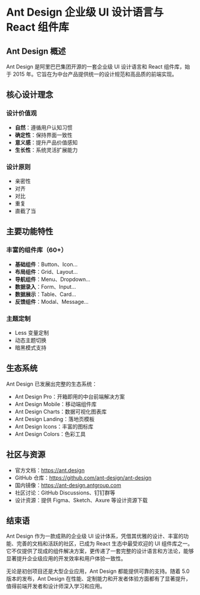 # Ant Design 企业级 UI 设计语言与 React 组件库

## Ant Design 概述

Ant Design 是阿里巴巴集团开源的一套企业级 UI 设计语言和 React 组件库，始于 2015 年。它旨在为中台产品提供统一的设计规范和高品质的前端实现。

## 核心设计理念

### 设计价值观

- **自然**：遵循用户认知习惯
- **确定性**：保持界面一致性
- **意义感**：提升产品价值感知
- **生长性**：系统灵活扩展能力

### 设计原则

- 亲密性
- 对齐
- 对比
- 重复
- 直截了当

## 主要功能特性

### 丰富的组件库（60+）

- **基础组件**：Button、Icon...
- **布局组件**：Grid、Layout...
- **导航组件**：Menu、Dropdown...
- **数据录入**：Form、Input...
- **数据展示**：Table、Card...
- **反馈组件**：Modal、Message...

### 主题定制

- Less 变量定制
- 动态主题切换
- 暗黑模式支持

## 生态系统
Ant Design 已发展出完整的生态系统：

- Ant Design Pro：开箱即用的中台前端解决方案
- Ant Design Mobile：移动端组件库
- Ant Design Charts：数据可视化图表库
- Ant Design Landing：落地页模板
- Ant Design Icons：丰富的图标库
- Ant Design Colors：色彩工具

## 社区与资源

- 官方文档：https://ant.design
- GitHub 仓库：https://github.com/ant-design/ant-design
- 国内镜像：https://ant-design.antgroup.com
- 社区讨论：GitHub Discussions、钉钉群等
- 设计资源：提供 Figma、Sketch、Axure 等设计资源下载

## 结束语

Ant Design 作为一款成熟的企业级 UI 设计体系，凭借其优雅的设计、丰富的功能、完善的文档和活跃的社区，已成为 React 生态中最受欢迎的 UI 组件库之一。它不仅提供了现成的组件解决方案，更传递了一套完整的设计语言和方法论，能够显著提升企业级应用的开发效率和用户体验一致性。

无论是初创项目还是大型企业应用，Ant Design 都能提供可靠的支持。随着 5.0 版本的发布，Ant Design 在性能、定制能力和开发者体验方面都有了显著提升，值得前端开发者和设计师深入学习和应用。